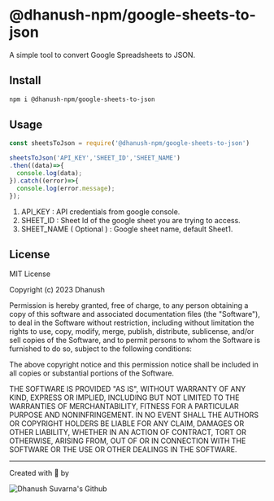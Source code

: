 # @dhanush-npm/google-sheets-to-json

A simple tool to convert Google Spreadsheets to JSON.


## Install

``` bash
npm i @dhanush-npm/google-sheets-to-json
```

## Usage

``` js
const sheetsToJson = require('@dhanush-npm/google-sheets-to-json')

sheetsToJson('API_KEY','SHEET_ID','SHEET_NAME')
.then((data)=>{
  console.log(data);
}).catch((error)=>{
  console.log(error.message);
});
```

1. API_KEY : API credentials from google console.
2. SHEET_ID : Sheet Id of the google sheet you are trying to access.
3. SHEET_NAME ( Optional ) : Google sheet name, default Sheet1.

## License

MIT License

Copyright (c) 2023 Dhanush

Permission is hereby granted, free of charge, to any person obtaining a copy
of this software and associated documentation files (the "Software"), to deal
in the Software without restriction, including without limitation the rights
to use, copy, modify, merge, publish, distribute, sublicense, and/or sell
copies of the Software, and to permit persons to whom the Software is
furnished to do so, subject to the following conditions:

The above copyright notice and this permission notice shall be included in all
copies or substantial portions of the Software.

THE SOFTWARE IS PROVIDED "AS IS", WITHOUT WARRANTY OF ANY KIND, EXPRESS OR
IMPLIED, INCLUDING BUT NOT LIMITED TO THE WARRANTIES OF MERCHANTABILITY,
FITNESS FOR A PARTICULAR PURPOSE AND NONINFRINGEMENT. IN NO EVENT SHALL THE
AUTHORS OR COPYRIGHT HOLDERS BE LIABLE FOR ANY CLAIM, DAMAGES OR OTHER
LIABILITY, WHETHER IN AN ACTION OF CONTRACT, TORT OR OTHERWISE, ARISING FROM,
OUT OF OR IN CONNECTION WITH THE SOFTWARE OR THE USE OR OTHER DEALINGS IN THE
SOFTWARE.

<hr>

Created with 💖 by 

![Dhanush Suvarna's Github](https://github-badges.vercel.app/api/github/dhanush)